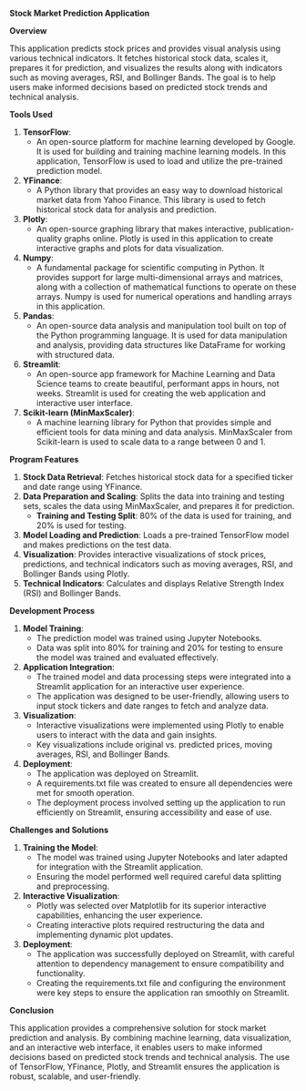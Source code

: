 **Stock Market Prediction Application**

**Overview**

This application predicts stock prices and provides visual analysis using various technical indicators. It fetches historical stock data, scales it, prepares it for prediction, and visualizes the results along with indicators such as moving averages, RSI, and Bollinger Bands. The goal is to help users make informed decisions based on predicted stock trends and technical analysis.

**Tools Used**

1. **TensorFlow**:
    - An open-source platform for machine learning developed by Google. It is used for building and training machine learning models. In this application, TensorFlow is used to load and utilize the pre-trained prediction model.
2. **YFinance**:
    - A Python library that provides an easy way to download historical market data from Yahoo Finance. This library is used to fetch historical stock data for analysis and prediction.
3. **Plotly**:
    - An open-source graphing library that makes interactive, publication-quality graphs online. Plotly is used in this application to create interactive graphs and plots for data visualization.
4. **Numpy**:
    - A fundamental package for scientific computing in Python. It provides support for large multi-dimensional arrays and matrices, along with a collection of mathematical functions to operate on these arrays. Numpy is used for numerical operations and handling arrays in this application.
5. **Pandas**:
    - An open-source data analysis and manipulation tool built on top of the Python programming language. It is used for data manipulation and analysis, providing data structures like DataFrame for working with structured data.
6. **Streamlit**:
    - An open-source app framework for Machine Learning and Data Science teams to create beautiful, performant apps in hours, not weeks. Streamlit is used for creating the web application and interactive user interface.
7. **Scikit-learn (MinMaxScaler)**:
    - A machine learning library for Python that provides simple and efficient tools for data mining and data analysis. MinMaxScaler from Scikit-learn is used to scale data to a range between 0 and 1.

**Program Features**

1. **Stock Data Retrieval**: Fetches historical stock data for a specified ticker and date range using YFinance.
2. **Data Preparation and Scaling**: Splits the data into training and testing sets, scales the data using MinMaxScaler, and prepares it for prediction.
    - **Training and Testing Split**: 80% of the data is used for training, and 20% is used for testing.
3. **Model Loading and Prediction**: Loads a pre-trained TensorFlow model and makes predictions on the test data.
4. **Visualization**: Provides interactive visualizations of stock prices, predictions, and technical indicators such as moving averages, RSI, and Bollinger Bands using Plotly.
5. **Technical Indicators**: Calculates and displays Relative Strength Index (RSI) and Bollinger Bands.

**Development Process**

1. **Model Training**:
    - The prediction model was trained using Jupyter Notebooks.
    - Data was split into 80% for training and 20% for testing to ensure the model was trained and evaluated effectively.
2. **Application Integration**:
    - The trained model and data processing steps were integrated into a Streamlit application for an interactive user experience.
    - The application was designed to be user-friendly, allowing users to input stock tickers and date ranges to fetch and analyze data.
3. **Visualization**:
    - Interactive visualizations were implemented using Plotly to enable users to interact with the data and gain insights.
    - Key visualizations include original vs. predicted prices, moving averages, RSI, and Bollinger Bands.
4. **Deployment**:
    - The application was deployed on Streamlit.
    - A requirements.txt file was created to ensure all dependencies were met for smooth operation.
    - The deployment process involved setting up the application to run efficiently on Streamlit, ensuring accessibility and ease of use.

**Challenges and Solutions**

1. **Training the Model**:
    - The model was trained using Jupyter Notebooks and later adapted for integration with the Streamlit application.
    - Ensuring the model performed well required careful data splitting and preprocessing.
2. **Interactive Visualization**:
    - Plotly was selected over Matplotlib for its superior interactive capabilities, enhancing the user experience.
    - Creating interactive plots required restructuring the data and implementing dynamic plot updates.
3. **Deployment**:
    - The application was successfully deployed on Streamlit, with careful attention to dependency management to ensure compatibility and functionality.
    - Creating the requirements.txt file and configuring the environment were key steps to ensure the application ran smoothly on Streamlit.

**Conclusion**

This application provides a comprehensive solution for stock market prediction and analysis. By combining machine learning, data visualization, and an interactive web interface, it enables users to make informed decisions based on predicted stock trends and technical analysis. The use of TensorFlow, YFinance, Plotly, and Streamlit ensures the application is robust, scalable, and user-friendly.
